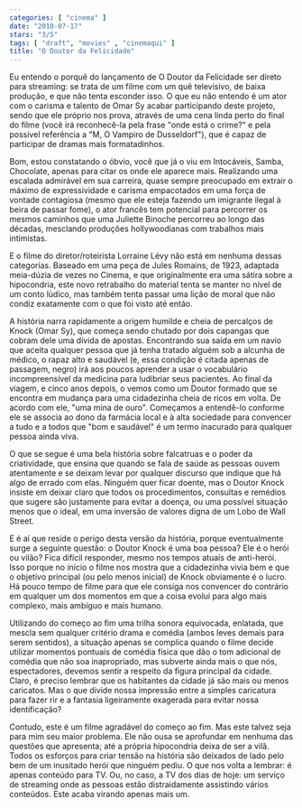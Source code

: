 ```yaml
---
categories: [ "cinema" ]
date: "2018-07-17"
stars: "3/5"
tags: [ "draft", "movies" , "cinemaqui" ]
title: "O Doutor da Felicidade"
---
```

Eu entendo o porquê do lançamento de O Doutor da Felicidade ser direto
para streaming: se trata de um filme com um quê televisivo, de baixa
produção, e que não tenta esconder isso. O que eu não entendo é
um ator com o carisma e talento de Omar Sy acabar participando deste
projeto, sendo que ele próprio nos prova, através de uma cena linda
perto do final do filme (você irá reconhecê-la pela frase "onde está
o crime?" e pela possível referência a "M, O Vampiro de Dusseldorf"),
que é capaz de participar de dramas mais formatadinhos.

Bom, estou constatando o óbvio, você que já o viu em Intocáveis,
Samba, Chocolate, apenas para citar os onde ele aparece mais. Realizando
uma escalada admirável em sua carreira, quase sempre preocupado em
extrair o máximo de expressividade e carisma empacotados em uma força
de vontade contagiosa (mesmo que ele esteja fazendo um imigrante ilegal
à beira de passar fome), o ator francês tem potencial para percorrer os
mesmos caminhos que uma Juliette Binoche percorreu ao longo das décadas,
mesclando produções hollywoodianas com trabalhos mais intimistas.

E o filme do diretor/roteirista Lorraine Lévy não está em nenhuma
dessas categorias. Baseado em uma peça de Jules Romains, de 1923,
adaptada meia-dúzia de vezes no Cinema, e que originalmente era uma
sátira sobre a hipocondria, este novo retrabalho do material tenta se
manter no nível de um conto lúdico, mas também tenta passar uma lição
de moral que não condiz exatamente com o que foi visto até então.

A história narra rapidamente a origem humilde e cheia de percalços de
Knock (Omar Sy), que começa sendo chutado por dois capangas que cobram
dele uma dívida de apostas. Encontrando sua saída em um navio que aceita
qualquer pessoa que já tenha tratado alguém sob a alcunha de médico,
o rapaz alto e saudável (e, essa condição é citada apenas de passagem,
negro) irá aos poucos aprender a usar o vocabulário incompreensível da
medicina para ludibriar seus pacientes. Ao final da viagem, e cinco anos
depois, o vemos como um Doutor formado que se encontra em mudança para
uma cidadezinha cheia de ricos em volta. De acordo com ele, "uma mina
de ouro". Começamos a entendê-lo conforme ele se associa ao dono da
farmácia local e à alta sociedade para convencer a tudo e a todos que
"bom e saudável" é um termo inacurado para qualquer pessoa ainda viva.

O que se segue é uma bela história sobre falcatruas e o poder da
criatividade, que ensina que quando se fala de saúde as pessoas ouvem
atentamente e se deixam levar por qualquer discurso que indique que
há algo de errado com elas. Ninguém quer ficar doente, mas o Doutor
Knock insiste em deixar claro que todos os procedimentos, consultas
e remédios que sugere são justamente para evitar a doença, ou uma
possível situação menos que o ideal, em uma inversão de valores
digna de um Lobo de Wall Street.

E é aí que reside o perigo desta versão da história, porque
eventualmente surge a seguinte questão: o Doutor Knock é uma boa
pessoa? Ele é o herói ou vilão? Fica difícil responder, mesmo nos
tempos atuais de anti-herói. Isso porque no início o filme nos mostra
que a cidadezinha vivia bem e que o objetivo principal (ou pelo menos
inicial) de Knock obviamente é o lucro. Há pouco tempo de filme para
que ele consiga nos convencer do contrário em qualquer um dos momentos em
que a coisa evolui para algo mais complexo, mais ambíguo e mais humano.

Utilizando do começo ao fim uma trilha sonora equivocada, enlatada,
que mescla sem qualquer critério drama e comédia (ambos leves demais
para serem sentidos), a situação apenas se complica quando o filme
decide utilizar momentos pontuais de comédia física que dão o tom
adicional de comédia que não soa inapropriado, mas subverte ainda mais
o que nós, espectadores, devemos sentir a respeito da figura principal
da cidade. Claro, é preciso lembrar que os habitantes da cidade já
são mais ou menos caricatos. Mas o que divide nossa impressão entre
a simples caricatura para fazer rir e a fantasia ligeiramente exagerada
para evitar nossa identificação?

Contudo, este é um filme agradável do começo ao fim. Mas este talvez
seja para mim seu maior problema. Ele não ousa se aprofundar em nenhuma
das questões que apresenta; até a própria hipocondria deixa de ser a
vilã. Todos os esforços para criar tensão na história são deixados
de lado pelo bem de um inusitado herói que ninguém pediu. O que nos
volta a lembrar: é apenas conteúdo para TV. Ou, no caso, a TV dos dias
de hoje: um serviço de streaming onde as pessoas estão distraidamente
assistindo vários conteúdos. Este acaba virando apenas mais um.
